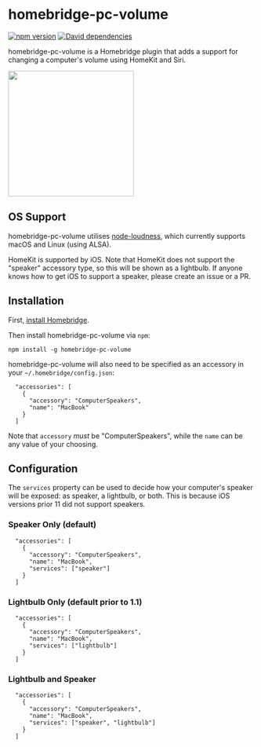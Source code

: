 # homebridge-pc-volume
[![npm version](https://img.shields.io/npm/v/homebridge-pc-volume.svg)](https://www.npmjs.com/package/homebridge-pc-volume) [![David dependencies](https://img.shields.io/david/josephduffy/homebridge-pc-volume.svg)]()

homebridge-pc-volume is a Homebridge plugin that adds a support for changing a computer's volume using HomeKit and Siri.

<img src="https://raw.githubusercontent.com/JosephDuffy/homebridge-pc-volume/master/.github/demo.gif" height="256" width="256" />

## OS Support

homebridge-pc-volume utilises [node-loudness](https://github.com/LinusU/node-loudness), which currently supports macOS and Linux (using ALSA).

HomeKit is supported by iOS. Note that HomeKit does not support the "speaker" accessory type, so this will be shown as a lightbulb. If anyone knows how to get iOS to support a speaker, please create an issue or a PR.

## Installation

First, [install Homebridge](https://github.com/nfarina/homebridge#installation).

Then install homebridge-pc-volume via `npm`:

`npm install -g homebridge-pc-volume`

homebridge-pc-volume will also need to be specified as an accessory in your `~/.homebridge/config.json`:

```
  "accessories": [
    {
      "accessory": "ComputerSpeakers",
      "name": "MacBook"
    }
  ]
```

Note that `accessory` _must_ be "ComputerSpeakers", while the `name` can be any value of your choosing.

## Configuration

The `services` property can be used to decide how your computer's speaker will be exposed: as speaker, a lightbulb, or both. This is because iOS versions prior 11 did not support speakers.

### Speaker Only (default)

```
  "accessories": [
    {
      "accessory": "ComputerSpeakers",
      "name": "MacBook",
      "services": ["speaker"]
    }
  ]
```

### Lightbulb Only (default prior to 1.1)

```
  "accessories": [
    {
      "accessory": "ComputerSpeakers",
      "name": "MacBook",
      "services": ["lightbulb"]
    }
  ]
```

### Lightbulb and Speaker

```
  "accessories": [
    {
      "accessory": "ComputerSpeakers",
      "name": "MacBook",
      "services": ["speaker", "lightbulb"]
    }
  ]
```
